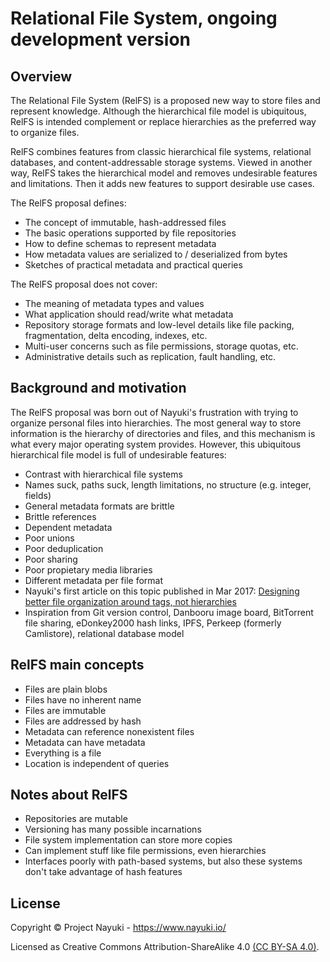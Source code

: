 Relational File System, ongoing development version
===================================================


## Overview

The Relational File System (RelFS) is a proposed new way to store files and represent knowledge.
Although the hierarchical file model is ubiquitous, RelFS is intended complement or replace hierarchies as the preferred way to organize files.

RelFS combines features from classic hierarchical file systems, relational databases, and content-addressable storage systems.
Viewed in another way, RelFS takes the hierarchical model and removes undesirable features and limitations. Then it adds new features to support desirable use cases.

The RelFS proposal defines:

* The concept of immutable, hash-addressed files
* The basic operations supported by file repositories
* How to define schemas to represent metadata
* How metadata values are serialized to / deserialized from bytes
* Sketches of practical metadata and practical queries

The RelFS proposal does not cover:

* The meaning of metadata types and values
* What application should read/write what metadata
* Repository storage formats and low-level details like file packing, fragmentation, delta encoding, indexes, etc.
* Multi-user concerns such as file permissions, storage quotas, etc.
* Administrative details such as replication, fault handling, etc.


## Background and motivation

The RelFS proposal was born out of Nayuki's frustration with trying to organize personal files into hierarchies.
The most general way to store information is the hierarchy of directories and files, and this mechanism is what every major operating system provides.
However, this ubiquitous hierarchical file model is full of undesirable features:

* Contrast with hierarchical file systems
* Names suck, paths suck, length limitations, no structure (e.g. integer, fields)
* General metadata formats are brittle
* Brittle references
* Dependent metadata
* Poor unions
* Poor deduplication
* Poor sharing
* Poor propietary media libraries
* Different metadata per file format
* Nayuki's first article on this topic published in Mar 2017: [Designing better file organization around tags, not hierarchies](https://www.nayuki.io/page/designing-better-file-organization-around-tags-not-hierarchies)
* Inspiration from Git version control, Danbooru image board, BitTorrent file sharing, eDonkey2000 hash links, IPFS, Perkeep (formerly Camlistore), relational database model


## RelFS main concepts

* Files are plain blobs
* Files have no inherent name
* Files are immutable
* Files are addressed by hash
* Metadata can reference nonexistent files
* Metadata can have metadata
* Everything is a file
* Location is independent of queries


## Notes about RelFS

* Repositories are mutable
* Versioning has many possible incarnations
* File system implementation can store more copies
* Can implement stuff like file permissions, even hierarchies
* Interfaces poorly with path-based systems, but also these systems don't take advantage of hash features


## License

Copyright © Project Nayuki - https://www.nayuki.io/

Licensed as Creative Commons Attribution-ShareAlike 4.0 [(CC BY-SA 4.0)](https://creativecommons.org/licenses/by-sa/4.0/).
